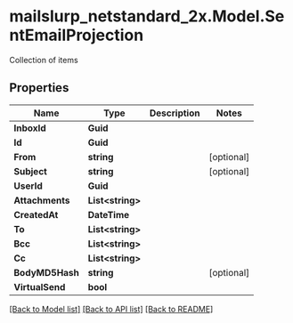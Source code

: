 # mailslurp_netstandard_2x.Model.SentEmailProjection
Collection of items

## Properties

Name | Type | Description | Notes
------------ | ------------- | ------------- | -------------
**InboxId** | **Guid** |  | 
**Id** | **Guid** |  | 
**From** | **string** |  | [optional] 
**Subject** | **string** |  | [optional] 
**UserId** | **Guid** |  | 
**Attachments** | **List&lt;string&gt;** |  | 
**CreatedAt** | **DateTime** |  | 
**To** | **List&lt;string&gt;** |  | 
**Bcc** | **List&lt;string&gt;** |  | 
**Cc** | **List&lt;string&gt;** |  | 
**BodyMD5Hash** | **string** |  | [optional] 
**VirtualSend** | **bool** |  | 

[[Back to Model list]](../README#documentation-for-models) [[Back to API list]](../README#documentation-for-api-endpoints) [[Back to README]](../README)

